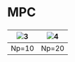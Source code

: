 # MPC

###  
![3](https://github.com/dontempty/MPC/assets/155451345/92e7895f-4cb5-43d3-a8d3-8d6fbc617c87) | ![4](https://github.com/dontempty/MPC/assets/155451345/07b409b8-9cc6-4b71-b9f0-8e46494acae5)
---| --- |
Np=10 | Np=20 |

